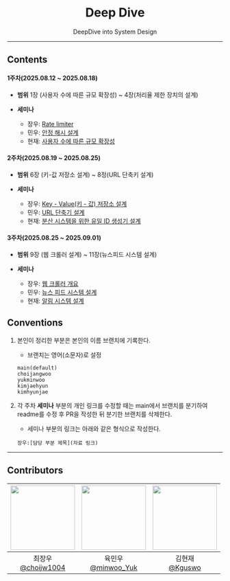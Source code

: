 
<div align="center">

# Deep Dive  
DeepDive into System Design

--- 
</div>

## Contents
#### 1주차(2025.08.12 ~ 2025.08.18)
- **범위** 
1장 (사용자 수에 따른 규모 확장성) ~ 4장(처리율 제한 장치의 설계)

- **세미나**
    - 장우: [Rate limiter](https://github.com/BackEndDeepDive/System-Design/tree/main/choijangwoo)
    - 민우: [안정 해시 설계](https://github.com/BackEndDeepDive/System-Design/tree/main/YukMinWoo/week-01)
    - 현재: [사용자 수에 따른 규모 확장성](https://github.com/BackEndDeepDive/System-Design/blob/main/kimhyeonjae/%EC%82%AC%EC%9A%A9%EC%9E%90%20%EC%88%98%EC%97%90%20%EB%94%B0%EB%A5%B8%20%EA%B7%9C%EB%AA%A8%20%ED%99%95%EC%9E%A5%EC%84%B1.md)

#### 2주차(2025.08.19 ~ 2025.08.25)
- **범위** 
6장 (키-값 저장소 설계) ~ 8정(URL 단축키 설계)

- **세미나**
    - 장우: [Key - Value(키 - 값) 저장소 설계](https://github.com/BackEndDeepDive/System-Design/tree/main/choijangwoo/Ch2)
    - 민우: [URL 단축기 설계](https://github.com/BackEndDeepDive/System-Design/tree/main/YukMinWoo/week-02)
    - 현재: [분산 시스템을 위한 유일 ID 생성기 설계](https://github.com/BackEndDeepDive/System-Design/blob/main/kimhyeonjae/%EB%B6%84%EC%82%B0%20%EC%8B%9C%EC%8A%A4%ED%85%9C%EC%9D%84%20%EC%9C%84%ED%95%9C%20%EC%9C%A0%EC%9D%BC%20ID%20%EC%83%9D%EC%84%B1%EA%B8%B0%20%EC%84%A4%EA%B3%84.md)

#### 3주차(2025.08.25 ~ 2025.09.01)
- **범위** 
9장 (웹 크롤러 설계) ~ 11장(뉴스피드 시스템 설계)

- **세미나**
    - 장우: [웹 크롤러 개요](https://github.com/BackEndDeepDive/System-Design/tree/main/choijangwoo/Ch3)
    - 민우: [뉴스 피드 시스템 설계](https://github.com/BackEndDeepDive/System-Design/tree/main/YukMinWoo/week-03)
    - 현재: [알림 시스템 설계](https://github.com/BackEndDeepDive/System-Design/blob/main/kimhyeonjae/%EC%95%8C%EB%A6%BC%20%EC%8B%9C%EC%8A%A4%ED%85%9C%20%EC%84%A4%EA%B3%84.md)


## Conventions
1. 본인이 정리한 부분은 본인의 이름 브랜치에 기록한다.
    - 브랜치는 영어(소문자)로 설정

    ```
    main(default)
    choijangwoo
    yukminwoo
    kimjaehyun
    kimhyunjae
    ```

2. 각 주차 **세미나** 부분의 개인 링크를 수정할 때는 main에서 브랜치를 분기하여 readme를 수정 후 PR을 작성한 뒤 분기한 브랜치를 삭제한다.

    - 세미나 부분의 링크는 아래와 같은 형식으로 작성한다.
    ```
    장우:[담당 부분 제목](자료 링크)
    ```

---

## Contributors

|<img src="https://github.com/choijw1004.png" width="150" height="150"/>|<img src="https://github.com/FickleBoBo.png" width="150" height="150"/>|<img src="https://github.com/Kguswo.png" width="150" height="150"/>|
|:-:|:-:|:-:|
|최장우<br/>[@choijw1004](https://github.com/choijw1004)|육민우<br/>[@minwoo_Yuk](https://github.com/FickleBoBo)|김현재<br/>[@Kguswo](https://github.com/Kguswo)|
